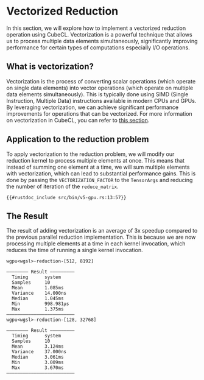 # Vectorized Reduction
In this section, we will explore how to implement a vectorized reduction operation using CubeCL. Vectorization is a powerful technique that allows us to process multiple data elements simultaneously, significantly improving performance for certain types of computations especially I/O operations.

## What is vectorization?
Vectorization is the process of converting scalar operations (which operate on single data elements) into vector operations (which operate on multiple data elements simultaneously). This is typically done using SIMD (Single Instruction, Multiple Data) instructions available in modern CPUs and GPUs. By leveraging vectorization, we can achieve significant performance improvements for operations that can be vectorized. For more information on vectorization in CubeCL, you can refer to [this section](../core-features/vectorization.md).

## Application to the reduction problem
To apply vectorization to the reduction problem, we will modify our reduction kernel to process multiple elements at once. This means that instead of summing one element at a time, we will sum multiple elements with vectorization, which can lead to substantial performance gains. This is done by passing the `VECTORIZATION_FACTOR` to the `TensorArgs` and reducing the number of iteration of the `reduce_matrix`.

```rust,ignore
{{#rustdoc_include src/bin/v5-gpu.rs:13:57}}
```

## The Result
The result of adding vectorization is an average of 3x speedup compared to the previous parallel reduction implementation. This is because we are now processing multiple elements at a time in each kernel invocation, which reduces the time of running a single kernel invocation.
```
wgpu<wgsl>-reduction-[512, 8192]

―――――――― Result ―――――――――
  Timing      system
  Samples     10
  Mean        1.085ms
  Variance    14.000ns
  Median      1.045ms
  Min         998.981µs
  Max         1.375ms
―――――――――――――――――――――――――
wgpu<wgsl>-reduction-[128, 32768]

―――――――― Result ―――――――――
  Timing      system
  Samples     10
  Mean        3.124ms
  Variance    37.000ns
  Median      3.061ms
  Min         3.009ms
  Max         3.670ms
―――――――――――――――――――――――――
```
